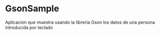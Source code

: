 # GsonSample
 Aplicacion que muestra usando la libreria Gson los datos de una persona introducida por teclado
